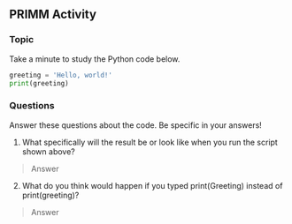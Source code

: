## PRIMM Activity
### Topic

Take a minute to study the Python code below.

```python
greeting = 'Hello, world!'
print(greeting)
```

### Questions
Answer these questions about the code.  Be specific in your answers!

1. What specifically will the result be or look like when you run the script shown above?  
> Answer 


2. What do you think would happen if you typed print(Greeting) instead of print(greeting)?  
> Answer 
